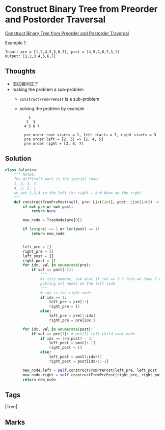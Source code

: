 # Construct Binary Tree from Preorder and Postorder Traversal
[Construct Binary Tree from Preorder and Postorder Traversal](https://leetcode.com/problems/construct-binary-tree-from-preorder-and-postorder-traversal)

Example 1:

```text
Input: pre = [1,2,4,5,3,6,7], post = [4,5,2,6,7,3,1]
Output: [1,2,3,4,5,6,7]
```

## Thoughts

* 面试被问过了
* making the problem a sub-problem
  * `constructFromPrePost` is a sub-problem 
  * solving the problem by example

    ```text
        1
       2  3
      4 5 6 7

      pre order root starts = 1, left starts = 2, right starts = 3
      pre order left = [2, 3) => [2, 4, 5]
      pre order right = [3, 6, 7]
    ```

## Solution

```python
class Solution:
    """ Notes:
    The difficult part is the special case:
    1, 2, 3, 4
    4, 3, 2, 1
    we put 2,3,4 in the left (or right ) and None on the right 
    """
    def constructFromPrePost(self, pre: List[int], post: List[int]) -> TreeNode:
        if not pre or not post:
            return None

        new_node = TreeNode(pre[0])

        if len(pre) == 1 or len(post) == 1:
            return new_node


        left_pre = []
        right_pre = []
        left_post = []
        right_post = []
        for idx, val in enumerate(pre):
            if val == post[-2]:
                """
                At this moment, ask what if idx == 1 ? then we have 2 choice, we manually chose approach 1:
                putting all nodes on the left side 
                """
                # idx is the right node
                if idx == 1:
                    left_pre = pre[1:]
                    right_pre = []
                else:
                    left_pre = pre[1:idx]
                    right_pre = pre[idx:]

        for idx, val in enumerate(post):
            if val == pre[1]: # pre[1] left child root node
                if idx == len(post) - 2:
                    left_post = post[:-1]
                    right_post = []
                else:
                    left_post = post[:idx+1]
                    right_post = post[idx+1:-1]

        new_node.left = self.constructFromPrePost(left_pre, left_post )
        new_node.right = self.constructFromPrePost(right_pre, right_post )
        return new_node
```

## Tags
|Tree|

## Marks
[comment]: <timestamp:2019-08-17>

